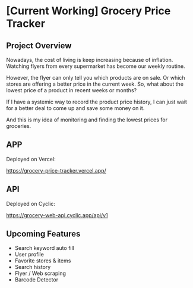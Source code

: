 # [Current Working] Grocery Price Tracker

## Project Overview

Nowadays, the cost of living is keep increasing because of inflation. Watching flyers from every supermarket has become our weekly routine.

However, the flyer can only tell you which products are on sale. Or which stores are offering a better price in the current week. So, what about the lowest price of a product in recent weeks or months?

If I have a systemic way to record the product price history, I can just wait for a better deal to come up and save some money on it.

And this is my idea of monitoring and finding the lowest prices for groceries.

## APP

Deployed on Vercel:

https://grocery-price-tracker.vercel.app/

## API

Deployed on Cyclic:

https://grocery-web-api.cyclic.app/api/v1

## Upcoming Features

- Search keyword auto fill
- User profile
- Favorite stores & items
- Search history
- Flyer / Web scraping
- Barcode Detector
